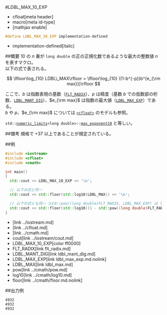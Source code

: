 #LDBL_MAX_10_EXP
* cfloat[meta header]
* macro[meta id-type]
* [mathjax enable]

```cpp
#define LDBL_MAX_10_EXP implementation-defined
```
* implementation-defined[italic]

##概要
$10$ の $n$ 乗が `long double` の正の正規化数であるような最大の整数値 $n$ を表すマクロ。  
以下の式で表される。

$$
\lfloor\log_{10} LDBL\_MAX\rfloor = \lfloor\log_{10} ((1-b^{-p})b^{e_{\rm max}})\rfloor
$$

ここで、$b$ は指数表現の基数（[`FLT_RADIX`](flt_radix.md)）、$p$ は精度（基数 $b$ での仮数部の桁数、[`LDBL_MANT_DIG`](ldbl_mant_dig.md)）、$e_{\rm max}$ は指数の最大値（[`LDBL_MAX_EXP`](ldbl_max_exp.md.nolink)）である。  
$b$ や $p$、$e_{\rm max}$ については [`<cfloat>`](../cfloat.md) のモデルも参照。

`std::`[`numeric_limits`](/reference/limits/numeric_limits.md)`<long double>::`[`max_exponent10`](/reference/limits/numeric_limits/max_exponent10.md) と等しい。


##備考
規格で +37 以上であることが規定されている。


##例
```cpp
#include <iostream>
#include <cfloat>
#include <cmath>

int main()
{
  std::cout << LDBL_MAX_10_EXP << '\n';

  // 以下の式と同一
  std::cout << std::floor(std::log10(LDBL_MAX)) << '\n';

  // 以下の式とも同一（std::pow((long double)FLT_RADIX, LDBL_MAX_EXP) は long double の最大値を超えてしまうため、式を調整してある）
  std::cout << std::floor(std::log10((1 - std::pow((long double)FLT_RADIX, -LDBL_MANT_DIG)) * std::pow((long double)FLT_RADIX, LDBL_MAX_EXP - 1) * FLT_RADIX)) << '\n';
}
```
* <iostream>[link ../iostream.md]
* <cfloat>[link ../cfloat.md]
* <cmath>[link ../cmath.md]
* cout[link ../iostream/cout.md]
* LDBL_MAX_10_EXP[color ff0000]
* FLT_RADIX[link flt_radix.md]
* LDBL_MANT_DIG[link ldbl_mant_dig.md]
* LDBL_MAX_EXP[link ldbl_max_exp.md.nolink]
* LDBL_MAX[link ldbl_max.md]
* pow[link ../cmath/pow.md]
* log10[link ../cmath/log10.md]
* floor[link ../cmath/floor.md.nolink]

##出力例
```
4932
4932
4932
```
